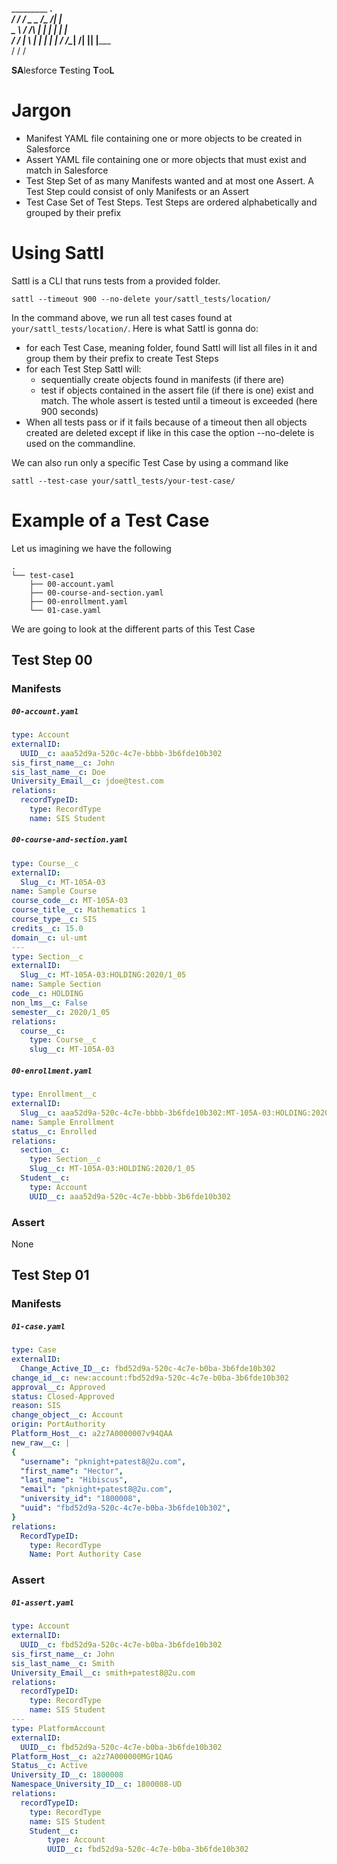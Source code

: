   _________   ___________________________.____     
 /   _____/  /  _  \__    ___/\__    ___/|    |    
 \_____  \  /  /_\  \|    |     |    |   |    |    
 /        \/    |    \    |     |    |   |    |___ 
/_______  /\____|__  /____|     |____|   |_______ \
        \/         \/                            \/


**SA**lesforce **T**esting **T**oo**L**

# Jargon

- Manifest
YAML file containing one or more objects to be created in Salesforce
- Assert
YAML file containing one or more objects that must exist and match in Salesforce 
- Test Step
Set of as many Manifests wanted and at most one Assert. A Test Step could consist of only Manifests or an Assert
- Test Case
Set of Test Steps. Test Steps are ordered alphabetically and grouped by their prefix 

# Using Sattl

Sattl is a CLI that runs tests from a provided folder.


```shell
sattl --timeout 900 --no-delete your/sattl_tests/location/
```
In the command above, we run all test cases found at `your/sattl_tests/location/`. Here is what Sattl is gonna do:
- for each Test Case, meaning folder, found Sattl will list all files in it and group them by their prefix to create
Test Steps
- for each Test Step Sattl will:
  * sequentially create objects found in manifests (if there are)
  * test if objects contained in the assert file (if there is one) exist and match. The whole assert is tested until 
  a timeout is exceeded (here 900 seconds)
- When all tests pass or if it fails because of a timeout then all objects created are deleted except if like in this 
case the option --no-delete is used on the commandline.

We can also run only a specific Test Case by using a command like
```shell
sattl --test-case your/sattl_tests/your-test-case/
```

# Example of a Test Case

Let us imagining we have the following
```
.
└── test-case1
    ├── 00-account.yaml
    ├── 00-course-and-section.yaml
    ├── 00-enrollment.yaml
    └── 01-case.yaml
```
We are going to look at the different parts of this Test Case

## Test Step 00

### Manifests

##### **`00-account.yaml`**
```yaml
type: Account
externalID:
  UUID__c: aaa52d9a-520c-4c7e-bbbb-3b6fde10b302
sis_first_name__c: John
sis_last_name__c: Doe
University_Email__c: jdoe@test.com
relations:
  recordTypeID: 
    type: RecordType
    name: SIS Student
```

##### **`00-course-and-section.yaml`**
```yaml
type: Course__c
externalID:
  Slug__c: MT-105A-03
name: Sample Course
course_code__c: MT-105A-03
course_title__c: Mathematics 1
course_type__c: SIS
credits__c: 15.0
domain__c: ul-umt
---
type: Section__c
externalID:
  Slug__c: MT-105A-03:HOLDING:2020/1_05
name: Sample Section
code__c: HOLDING
non_lms__c: False
semester__c: 2020/1_05
relations:
  course__c:
    type: Course__c
    slug__c: MT-105A-03
```

##### **`00-enrollment.yaml`**
```yaml
type: Enrollment__c
externalID:
  Slug__c: aaa52d9a-520c-4c7e-bbbb-3b6fde10b302:MT-105A-03:HOLDING:2020/1_05
name: Sample Enrollment
status__c: Enrolled
relations:
  section__c:
    type: Section__c
    Slug__c: MT-105A-03:HOLDING:2020/1_05
  Student__c:
    type: Account
    UUID__c: aaa52d9a-520c-4c7e-bbbb-3b6fde10b302
```

### Assert
None

## Test Step 01

### Manifests
##### **`01-case.yaml`**
```yaml
type: Case
externalID:
  Change_Active_ID__c: fbd52d9a-520c-4c7e-b0ba-3b6fde10b302
change_id__c: new:account:fbd52d9a-520c-4c7e-b0ba-3b6fde10b302
approval__c: Approved
status: Closed-Approved
reason: SIS
change_object__c: Account
origin: PortAuthority
Platform_Host__c: a2z7A0000007v94QAA
new_raw__c: |
{
  "username": "pknight+patest8@2u.com",
  "first_name": "Hector",
  "last_name": "Hibiscus",
  "email": "pknight+patest8@2u.com",
  "university_id": "1800008",
  "uuid": "fbd52d9a-520c-4c7e-b0ba-3b6fde10b302", 
}
relations:
  RecordTypeID: 
    type: RecordType
    Name: Port Authority Case
```

### Assert
##### **`01-assert.yaml`**
```yaml
type: Account
externalID:
  UUID__c: fbd52d9a-520c-4c7e-b0ba-3b6fde10b302
sis_first_name__c: John
sis_last_name__c: Smith
University_Email__c: smith+patest8@2u.com
relations:
  recordTypeID: 
    type: RecordType
    name: SIS Student
---
type: PlatformAccount
externalID:
  UUID__c: fbd52d9a-520c-4c7e-b0ba-3b6fde10b302
Platform_Host__c: a2z7A000000MGr1QAG
Status__c: Active
University_ID__c: 1800008
Namespace_University_ID__c: 1800008-UD
relations:
  recordTypeID: 
    type: RecordType
    name: SIS Student
    Student__c:
        type: Account
        UUID__c: fbd52d9a-520c-4c7e-b0ba-3b6fde10b302
```